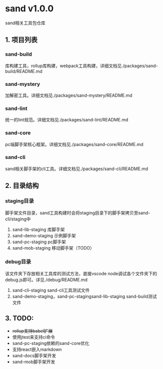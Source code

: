 # sand v1.0.0 
sand相关工具包仓库

## 1. 项目列表
### sand-build
库构建工具，rollup库构建，webpack工具构建，详细文档见./packages/sand-build/README.md
### sand-mystery
加解密工具。详细文档见./packages/sand-mystery/README.md
### sand-lint
统一的lint规范。详细文档见./packages/sand-lint/README.md
### sand-core
pc端脚手架核心框架。详细文档见./packages/sand-core/README.md
### sand-cli
sand相关脚手架的cli工具。详细文档见./packages/sand-cli/README.md

## 2. 目录结构
### staging目录
脚手架文件目录，sand工具构建时会将staging目录下的脚手架拷贝至sand-cli/staging中
1. sand-lib-staging 库脚手架
2. sand-demo-staging 示例脚手架
3. sand-pc-staging pc脚手架
4. sand-mob-staging 移动脚手架（TODO）
### debug目录
该文件夹下存放相关工具库的测试方法，直接vscode node调试各个文件夹下的debug.js即可。详见./debug/README.md
1. sand-cli-staging sand-cli工具测试文件
2. sand-demo-staging，sand-pc-stagingsand-lib-staging sand-build测试文件

## 3. TODO:
- ~~rollup支持babel扩展~~
- 使用jtest来支持ci命令
- sand-pc-staging依赖的sand-core优化
- 支持react嵌入markdown
- sand-docs脚手架开发
- sand-mob脚手架开发

